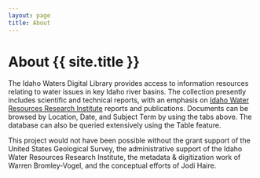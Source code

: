```yaml
---
layout: page
title: About
---
```


# About {{ site.title }}

The Idaho Waters Digital Library provides access to information resources relating to water issues in key Idaho river basins. The collection presently includes scientific and technical reports, with an emphasis on [Idaho Water Resources Research Institute](http://www.uidaho.edu/research/entities/iwrri) reports and publications. Documents can be browsed by Location, Date, and Subject Term by using the tabs above. The database can also be queried extensively using the Table feature.

This project would not have been possible without the grant support of the United States Geological Survey, the administrative support of the Idaho Water Resources Research Institute, the metadata & digitization work of Warren Bromley-Vogel, and the conceptual efforts of Jodi Haire.
